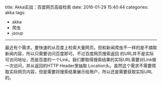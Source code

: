 title: Akka实战：百度网页高级检索
date: 2016-01-29 15:40:44
categories: akka
tags:
- akka
- 爬虫
- jsoup
---

最近有个需求，要快速的从百度上检索大量网页。但和新闻爬虫不一样的是不摘取新闻内容，所以只需要访问百度即可。不过百度网页搜索返回
的URL并不是实际可访问地址，而是百度的一个Link。我们要取得搜索结果的实际URL需要对Link做一次访问，并从返回的HTTP Header里抽取
Location头。虽然这个需求不需要爬取实际网页内容，但是需要将搜索结果展示给用户，所以还是需要获取实际URL的。



